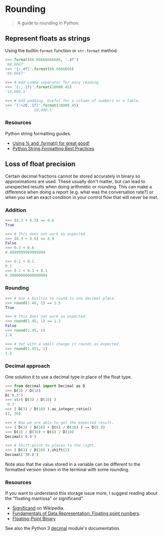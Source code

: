 # Rounding
> A guide to rounding in Python.

## Represent floats as strings

Using the builtin `format` function or `str.format` method.
```python
>>> format(66.66666666666, '.4f')
'66.6667'
>>> '{:.4f}'.format(66.6666666)
'66.6667'

>>> # Add comma separator for easy reading.
>>> '{:,.1f}'.format(10000.45)
'10,000.5'

>>> # Add padding. Useful for a column of numbers or a table.
>>> '{:>20,.1f}'.format(10000.45)
'            10,000.5'
```

### Resources

Python string formatting guides. 

- [Using % and .format() for great good!](https://pyformat.info/)
- [Python String Formatting Best Practices](https://realpython.com/python-string-formatting/)

## Loss of float precision

Certain decimal fractions cannot be stored accurately in binary so approximations are used. These usually don't matter, but can lead to unexpected results when doing arithmetic or rounding. This can make a difference when doing a report (e.g. what was the conversation rate?) or when you set an exact condition in your control flow that will never be met.

### Addition

```python
>>> (0.3 + 0.3) == 0.6
True

>>> # This does not work as expected.
>>> (0.3 + 0.6) == 0.9
False
>>> 0.3 + 0.6
0.8999999999999999
```

```python
>>> 0.1 + 0.1
0.2
>>> 0.1 + 0.1 + 0.1
0.30000000000000004
```

### Rounding

```python
>>> # Use a builtin to round to one decimal place.
>>> round(1.46, 1) == 1.5
True

>>> # This does not work as expected.
>>> round(1.45, 1) == 1.5
False
>>> round(1.45, 1)
1.4

>>> # Yet with a small change it rounds as expected.
>>> round(1.451, 1)
1.5
```

### Decimal approach

One solution it to use a decimal type in place of the float type.

```python
>>> from decimal import Decimal as D
>>> D(3) / D(10)
D('0.3')
>>> str( D(3) / D(10) )
'0.3'
>>> ( D(3) / D(10) ).as_integer_ratio()
(3, 10)

>>> # Now we are able to get the expected result.
>>> ( D(3) / D(10) + D(6) / D(10) ) == D(0.9)
>>> D(3) / D(10) + D(6) / D(10)
Decimal('0.9')

>>> # Shift point to places to the right.
>>> ( D(3) / D(10) ).shift(2)
Decimal('30.0')
```

Note also that the value stored in a variable can be different to the formatted version shown in the terminal with some rounding.

### Resources

If you want to understand this storage issue more, I suggest reading about the "floating mantissa" or significand".

- [Significand](https://en.wikipedia.org/wiki/Significand) on Wikipedia.
- [Fundamentals of Data Representation: Floating point numbers](https://en.wikibooks.org/wiki/A-level_Computing/AQA/Paper_2/Fundamentals_of_data_representation/Floating_point_numbers).
- [Floating-Point Binary](http://cstl-csm.semo.edu/xzhang/Class%20Folder/CS280/Workbook_HTML/FLOATING_tut.htm)

See also the Python 3 [decimal](https://docs.python.org/3/library/decimal.html) module's documentation.
